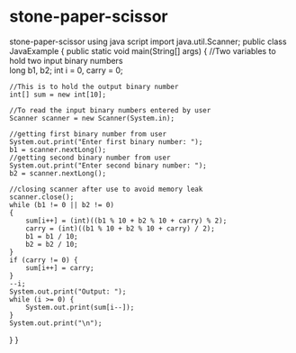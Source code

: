 # stone-paper-scissor
stone-paper-scissor using java script
import java.util.Scanner;
public class JavaExample {
   public static void main(String[] args)
   {
	//Two variables to hold two input binary numbers	 
	long b1, b2;
	int i = 0, carry = 0;

	//This is to hold the output binary number
	int[] sum = new int[10];

	//To read the input binary numbers entered by user
	Scanner scanner = new Scanner(System.in);

	//getting first binary number from user
	System.out.print("Enter first binary number: ");
	b1 = scanner.nextLong();
	//getting second binary number from user
	System.out.print("Enter second binary number: ");
	b2 = scanner.nextLong();

	//closing scanner after use to avoid memory leak
	scanner.close();
	while (b1 != 0 || b2 != 0) 
	{
		sum[i++] = (int)((b1 % 10 + b2 % 10 + carry) % 2);
		carry = (int)((b1 % 10 + b2 % 10 + carry) / 2);
		b1 = b1 / 10;
		b2 = b2 / 10;
	}
	if (carry != 0) {
		sum[i++] = carry;
	}
	--i;
	System.out.print("Output: ");
	while (i >= 0) {
		System.out.print(sum[i--]);
	}
	System.out.print("\n");  
   }
}
